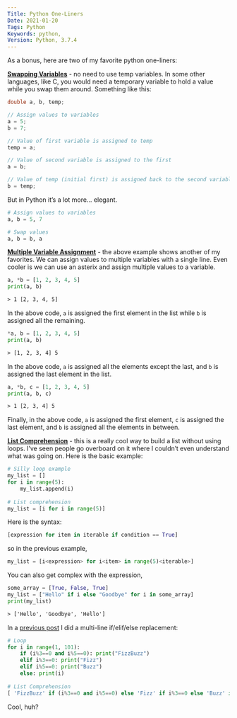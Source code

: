 ```yaml
---
Title: Python One-Liners
Date: 2021-01-20
Tags: Python
Keywords: python,
Version: Python, 3.7.4
---
```




As a bonus, here are two of my favorite python one-liners:

**<u>Swapping Variables</u>** - no need to use temp variables. In some other languages, like C, you would need a temporary variable to hold a value while you swap them around. Something like this:

```c
double a, b, temp;

// Assign values to variables
a = 5;
b = 7;

// Value of first variable is assigned to temp
temp = a;

// Value of second variable is assigned to the first
a = b;

// Value of temp (initial first) is assigned back to the second variable
b = temp;
```

But in Python it’s a lot more… elegant. 

```python
# Assign values to variables
a, b = 5, 7

# Swap values
a, b = b, a
```



**<u>Multiple Variable Assignment</u>** - the above example shows another of my favorites. We can assign values to multiple variables with a single line. Even cooler is we can use an asterix and assign multiple values to a variable.

```python
a, *b = [1, 2, 3, 4, 5]
print(a, b)
```

```reStructuredText
> 1 [2, 3, 4, 5]
```

In the above code, `a` is assigned the first element in the list while `b` is assigned all the remaining.

```python
*a, b = [1, 2, 3, 4, 5]
print(a, b)
```

```reStructuredText
> [1, 2, 3, 4] 5
```

In the above code, `a` is assigned all the elements except the last, and `b` is assigned the last element in the list.

```python
a, *b, c = [1, 2, 3, 4, 5]
print(a, b, c)
```

```reStructuredText
> 1 [2, 3, 4] 5
```

Finally, in the above code, `a` is assigned the first element, `c` is assigned the last element, and `b` is assigned all the elements in between.



**<u>List Comprehension</u>** - this is a really cool way to build a list without using loops. I’ve seen people go overboard on it where I couldn’t even understand what was going on. Here is the basic example:

```python
# Silly loop example
my_list = []
for i in range(5):
    my_list.append(i)
    
# List comprehension
my_list = [i for i in range(5)]
```

Here is the syntax:

```python
[expression for item in iterable if condition == True]
```

so in the previous example,

```python
my_list = [i<expression> for i<item> in range(5)<iterable>]
```

You can also get complex with the expression, 

```python
some_array = [True, False, True]
my_list = ["Hello" if i else "Goodbye" for i in some_array]
print(my_list)
```

```reStructuredText
> ['Hello', 'Goodbye', 'Hello']
```

In a [previous post](playing-around-with-fizzbuzz.html) I did a multi-line if/elif/else replacement:

```python
# Loop
for i in range(1, 101):
    if (i%3==0 and i%5==0): print("FizzBuzz")
    elif i%3==0: print("Fizz")
    elif i%5==0: print("Buzz")
    else: print(i)
        
# List Comprehension
[ 'FizzBuzz' if (i%3==0 and i%5==0) else 'Fizz' if i%3==0 else 'Buzz' if i%5==0 else i for i in range(1, 101) ]
```

Cool, huh?